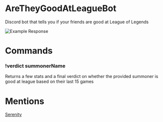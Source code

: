 # AreTheyGoodAtLeagueBot
Discord bot that tells you if your friends are good at League of Legends

![Example Response](https://i.imgur.com/aXX79jw.png)

# Commands
### !verdict summonerName
  Returns a few stats and a final verdict on whether the provided summoner is good at league based on their last 15 games
  
# Mentions
[Serenity](https://github.com/serenity-rs/serenity)

